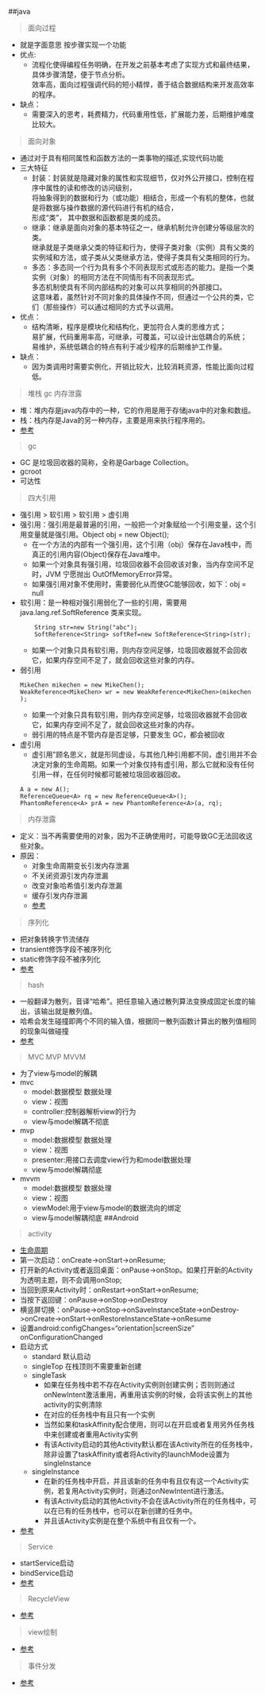 ##java
> 面向过程
- 就是字面意思 按步骤实现一个功能
- 优点:
  - 流程化使得编程任务明确，在开发之前基本考虑了实现方式和最终结果，具体步骤清楚，便于节点分析。  
    效率高，面向过程强调代码的短小精悍，善于结合数据结构来开发高效率的程序。
- 缺点：
  - 需要深入的思考，耗费精力，代码重用性低，扩展能力差，后期维护难度比较大。
> 面向对象
- 通过对于具有相同属性和函数方法的一类事物的描述,实现代码功能
- 三大特征
  - 封装：封装就是隐藏对象的属性和实现细节，仅对外公开接口，控制在程序中属性的读和修改的访问级别，  
  将抽象得到的数据和行为（或功能）相结合，形成一个有机的整体，也就是将数据与操作数据的源代码进行有机的结合，  
  形成“类”， 其中数据和函数都是类的成员。
  - 继承：继承是面向对象的基本特征之一，继承机制允许创建分等级层次的类。  
  继承就是子类继承父类的特征和行为，使得子类对象（实例）具有父类的实例域和方法，或子类从父类继承方法，使得子类具有父类相同的行为。
  - 多态：多态同一个行为具有多个不同表现形式或形态的能力。是指一个类实例（对象）的相同方法在不同情形有不同表现形式。  
  多态机制使具有不同内部结构的对象可以共享相同的外部接口。  
  这意味着，虽然针对不同对象的具体操作不同，但通过一个公共的类，它们（那些操作）可以通过相同的方式予以调用。
- 优点：
  - 结构清晰，程序是模块化和结构化，更加符合人类的思维方式；  
    易扩展，代码重用率高，可继承，可覆盖，可以设计出低耦合的系统；  
    易维护，系统低耦合的特点有利于减少程序的后期维护工作量。  
- 缺点：
  - 因为类调用时需要实例化，开销比较大，比较消耗资源，性能比面向过程低。
> 堆栈 gc 内存泄露
+ 堆：堆内存是java内存中的一种，它的作用是用于存储java中的对象和数组。
+ 栈：栈内存是Java的另一种内存，主要是用来执行程序用的。
+ [参考](https://zhuanlan.zhihu.com/p/529280783)
> gc
+ GC 是垃圾回收器的简称，全称是Garbage Collection。
+ gcroot 
+ 可达性
> 四大引用
+ 强引用 > 软引用 > 软引用 > 虚引用
+ 强引用：强引用是最普遍的引用，一般把一个对象赋给一个引用变量，这个引用变量就是强引用。Object obj = new Object();
  + 在一个方法的内部有一个强引用，这个引用（obj）保存在Java栈中，而真正的引用内容(Object)保存在Java堆中。
  + 如果一个对象具有强引用，垃圾回收器不会回收该对象，当内存空间不足时，JVM 宁愿抛出 OutOfMemoryError异常。
  + 如果强引用对象不使用时，需要弱化从而使GC能够回收，如下：obj = null
+ 软引用：是一种相对强引用弱化了一些的引用，需要用java.lang.ref.SoftReference 类来实现。
  ```
      String str=new String("abc");
      SoftReference<String> softRef=new SoftReference<String>(str);
  ```
  + 如果一个对象只具有软引用，则内存空间足够，垃圾回收器就不会回收它，如果内存空间不足了，就会回收这些对象的内存。
+ 弱引用
  ```
  MikeChen mikechen = new MikeChen();
  WeakReference<MikeChen> wr = new WeakReference<MikeChen>(mikechen );
  ```
  + 如果一个对象只具有软引用，则内存空间足够，垃圾回收器就不会回收它，如果内存空间不足了，就会回收这些对象的内存。
  + 弱引用的特点是不管内存是否足够，只要发生 GC，都会被回收
+ 虚引用
  + 虚引用”顾名思义，就是形同虚设，与其他几种引用都不同，虚引用并不会决定对象的生命周期。如果一个对象仅持有虚引用，那么它就和没有任何引用一样，在任何时候都可能被垃圾回收器回收。
  ```
  A a = new A();
  ReferenceQueue<A> rq = new ReferenceQueue<A>();
  PhantomReference<A> prA = new PhantomReference<A>(a, rq);
  ```
> 内存泄露
+ 定义：当不再需要使用的对象，因为不正确使用时，可能导致GC无法回收这些对象。
+ 原因：
  - 对象生命周期变长引发内存泄漏
  - 不关闭资源引发内存泄漏
  - 改变对象哈希值引发内存泄漏
  - 缓存引发内存泄漏
  - [参考](https://juejin.cn/post/7204680573121134652)
> 序列化
+ 把对象转换字节流储存
+ transient修饰字段不被序列化
+ static修饰字段不被序列化
+ [参考](https://blog.csdn.net/qq_44543508/article/details/103232007)
> hash
+ 一般翻译为散列，音译“哈希”。把任意输入通过散列算法变换成固定长度的输出，该输出就是散列值。
+ 哈希会发生碰撞即两个不同的输入值，根据同一散列函数计算出的散列值相同的现象叫做碰撞
+ [参考](https://blog.csdn.net/majinggogogo/article/details/80260400)
> MVC MVP MVVM
+ 为了view与model的解耦
+ mvc 
  + model:数据模型 数据处理
  + view：视图
  + controller:控制器解析view的行为
  + view与model解耦不彻底
+ mvp
  + model:数据模型 数据处理
  + view：视图
  + presenter:用接口去调度view行为和model数据处理
  + view与model解耦彻底
+ mvvm
  + model:数据模型 数据处理
  + view：视图
  + viewModel:用于view与model的数据流向的绑定
  + view与model解耦彻底
##Android
> activity
+ [生命周期](./image/activty.jpg)
+ 第一次启动：onCreate->onStart->onResume;
+ 打开新的Activity或者返回桌面：onPause->onStop。如果打开新的Activity为透明主题，则不会调用onStop;
+ 当回到原来Activity时：onRestart->onStart->onResume;
+ 当按下返回键：onPause->onStop->onDestroy
+ 横竖屏切换：onPause->onStop->onSaveInstanceState->onDestroy->onCreate->onStart->onRestoreInstanceState->onResume
+ 设置android:configChanges=“orientation|screenSize” onConfigurationChanged 
+ 启动方式
  + standard 默认启动
  + singleTop 在栈顶则不需要重新创建
  + singleTask 
    + 如果在任务栈中若不存在Activity实例则创建实例；否则则通过onNewIntent激活重用，再重用该实例的时候，会将该实例上的其他activity的实例清除
    + 在对应的任务栈中有且只有一个实例
    + 当然如果和taskAffinity配合使用，则可以在开启或者复用另外任务栈中来创建或者重用Activity实例
    + 有该Activity启动的其他Activity默认都在该Activity所在的任务栈中，除非设置了taskAffinity或者将Activity的launchMode设置为singleInstance
  + singleInstance
    + 在新的任务栈中开启，并且该新的任务中有且仅有这一个Activity实例，若复用Activity实例时，则通过onNewIntent进行激活。
    + 有该Activity启动的其他Activity不会在该Activity所在的任务栈中，可以在已有的任务栈中，也可以在新创建的任务中。
    + 并且该Activity实例是在整个系统中有且仅有一个。
+ [参考](https://blog.csdn.net/nihaomabmt/article/details/86490090)
> Service
+ startService启动
+ bindService启动
+ [参考](https://blog.csdn.net/amin_hui/article/details/123406301)
> RecycleView
+ [参考](https://www.cnblogs.com/jimuzz/p/14040674.html#:~:text=%E5%86%8D%E4%B9%9F%E4%B8%8D%E7%94%A8%E6%8B%85%E5%BF%83%E9%97%AERecycleView%E4%BA%86%E2%80%94%E2%80%94%E9%9D%A2%E8%AF%95%E7%9C%9F%E9%A2%98%E8%AF%A6%E8%A7%A3%201%20%E8%AE%B2%E4%B8%80%E4%B8%8B%20RecyclerView%20%E7%9A%84%E7%BC%93%E5%AD%98%E6%9C%BA%E5%88%B6%2C%E6%BB%91%E5%8A%A810%E4%B8%AA%EF%BC%8C%E5%86%8D%E6%BB%91%E5%9B%9E%E5%8E%BB%EF%BC%8C%E4%BC%9A%E6%9C%89%E5%87%A0%E4%B8%AA%E6%89%A7%E8%A1%8C%20onBindView%20%E3%80%82%20%E7%BC%93%E5%AD%98%E7%9A%84%E6%98%AF%E4%BB%80%E4%B9%88%EF%BC%9F,%E5%90%97%2CnotifyItemChange%E6%96%B9%E6%B3%95%E4%B8%AD%E7%9A%84%E5%8F%82%E6%95%B0%EF%BC%9F%204%20RecyclerView%20%E5%B5%8C%E5%A5%97%20RecyclerView%20%E6%BB%91%E5%8A%A8%E5%86%B2%E7%AA%81%EF%BC%8CNestScrollView%E5%B5%8C%E5%A5%97RecyclerView%E3%80%82%205%20%E8%AF%B4%E8%AF%B4RecyclerView%E6%80%A7%E8%83%BD%E4%BC%98%E5%8C%96%E3%80%82)
> view绘制
+ [参考](https://juejin.cn/post/6844904042175397902)
> 事件分发
+ [参考](https://zhuanlan.zhihu.com/p/144480486)
